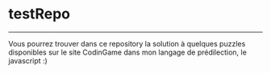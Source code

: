 # testRepo
----------------------
Vous pourrez trouver dans ce repository la solution à quelques puzzles disponibles sur le site CodinGame dans mon langage de prédilection, le javascript :)
